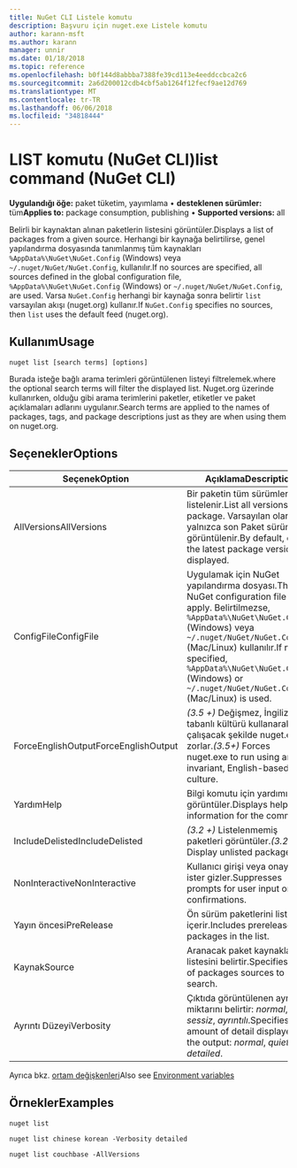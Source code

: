 ```yaml
---
title: NuGet CLI Listele komutu
description: Başvuru için nuget.exe Listele komutu
author: karann-msft
ms.author: karann
manager: unnir
ms.date: 01/18/2018
ms.topic: reference
ms.openlocfilehash: b0f144d8abbba7388fe39cd113e4eeddccbca2c6
ms.sourcegitcommit: 2a6d200012cdb4cbf5ab1264f12fecf9ae12d769
ms.translationtype: MT
ms.contentlocale: tr-TR
ms.lasthandoff: 06/06/2018
ms.locfileid: "34818444"
---
```

# <a name="list-command-nuget-cli"></a><span data-ttu-id="b35cf-103">LIST komutu (NuGet CLI)</span><span class="sxs-lookup"><span data-stu-id="b35cf-103">list command (NuGet CLI)</span></span>

<span data-ttu-id="b35cf-104">**Uygulandığı öğe:** paket tüketim, yayımlama &bullet; **desteklenen sürümler:** tüm</span><span class="sxs-lookup"><span data-stu-id="b35cf-104">**Applies to:** package consumption, publishing &bullet; **Supported versions:** all</span></span>

<span data-ttu-id="b35cf-105">Belirli bir kaynaktan alınan paketlerin listesini görüntüler.</span><span class="sxs-lookup"><span data-stu-id="b35cf-105">Displays a list of packages from a given source.</span></span> <span data-ttu-id="b35cf-106">Herhangi bir kaynağa belirtilirse, genel yapılandırma dosyasında tanımlanmış tüm kaynakları `%AppData%\NuGet\NuGet.Config` (Windows) veya `~/.nuget/NuGet/NuGet.Config`, kullanılır.</span><span class="sxs-lookup"><span data-stu-id="b35cf-106">If no sources are specified, all sources defined in the global configuration file, `%AppData%\NuGet\NuGet.Config` (Windows) or `~/.nuget/NuGet/NuGet.Config`, are used.</span></span> <span data-ttu-id="b35cf-107">Varsa `NuGet.Config` herhangi bir kaynağa sonra belirtir `list` varsayılan akışı (nuget.org) kullanır.</span><span class="sxs-lookup"><span data-stu-id="b35cf-107">If `NuGet.Config` specifies no sources, then `list` uses the default feed (nuget.org).</span></span>

## <a name="usage"></a><span data-ttu-id="b35cf-108">Kullanım</span><span class="sxs-lookup"><span data-stu-id="b35cf-108">Usage</span></span>

```cli
nuget list [search terms] [options]
```

<span data-ttu-id="b35cf-109">Burada isteğe bağlı arama terimleri görüntülenen listeyi filtrelemek.</span><span class="sxs-lookup"><span data-stu-id="b35cf-109">where the optional search terms will filter the displayed list.</span></span> <span data-ttu-id="b35cf-110">Nuget.org üzerinde kullanırken, olduğu gibi arama terimlerini paketler, etiketler ve paket açıklamaları adlarını uygulanır.</span><span class="sxs-lookup"><span data-stu-id="b35cf-110">Search terms are applied to the names of packages, tags, and package descriptions just as they are when using them on nuget.org.</span></span>

## <a name="options"></a><span data-ttu-id="b35cf-111">Seçenekler</span><span class="sxs-lookup"><span data-stu-id="b35cf-111">Options</span></span>

| <span data-ttu-id="b35cf-112">Seçenek</span><span class="sxs-lookup"><span data-stu-id="b35cf-112">Option</span></span> | <span data-ttu-id="b35cf-113">Açıklama</span><span class="sxs-lookup"><span data-stu-id="b35cf-113">Description</span></span> |
| --- | --- |
| <span data-ttu-id="b35cf-114">AllVersions</span><span class="sxs-lookup"><span data-stu-id="b35cf-114">AllVersions</span></span> | <span data-ttu-id="b35cf-115">Bir paketin tüm sürümleri listelenir.</span><span class="sxs-lookup"><span data-stu-id="b35cf-115">List all versions of a package.</span></span> <span data-ttu-id="b35cf-116">Varsayılan olarak, yalnızca son Paket sürümü görüntülenir.</span><span class="sxs-lookup"><span data-stu-id="b35cf-116">By default, only the latest package version is displayed.</span></span> |
| <span data-ttu-id="b35cf-117">ConfigFile</span><span class="sxs-lookup"><span data-stu-id="b35cf-117">ConfigFile</span></span> | <span data-ttu-id="b35cf-118">Uygulamak için NuGet yapılandırma dosyası.</span><span class="sxs-lookup"><span data-stu-id="b35cf-118">The NuGet configuration file to apply.</span></span> <span data-ttu-id="b35cf-119">Belirtilmezse, `%AppData%\NuGet\NuGet.Config` (Windows) veya `~/.nuget/NuGet/NuGet.Config` (Mac/Linux) kullanılır.</span><span class="sxs-lookup"><span data-stu-id="b35cf-119">If not specified, `%AppData%\NuGet\NuGet.Config` (Windows) or `~/.nuget/NuGet/NuGet.Config` (Mac/Linux) is used.</span></span>|
| <span data-ttu-id="b35cf-120">ForceEnglishOutput</span><span class="sxs-lookup"><span data-stu-id="b35cf-120">ForceEnglishOutput</span></span> | <span data-ttu-id="b35cf-121">*(3.5 +)*  Değişmez, İngilizce tabanlı kültürü kullanarak çalışacak şekilde nuget.exe zorlar.</span><span class="sxs-lookup"><span data-stu-id="b35cf-121">*(3.5+)* Forces nuget.exe to run using an invariant, English-based culture.</span></span> |
| <span data-ttu-id="b35cf-122">Yardım</span><span class="sxs-lookup"><span data-stu-id="b35cf-122">Help</span></span> | <span data-ttu-id="b35cf-123">Bilgi komutu için yardımı görüntüler.</span><span class="sxs-lookup"><span data-stu-id="b35cf-123">Displays help information for the command.</span></span> |
| <span data-ttu-id="b35cf-124">IncludeDelisted</span><span class="sxs-lookup"><span data-stu-id="b35cf-124">IncludeDelisted</span></span> | <span data-ttu-id="b35cf-125">*(3.2 +)*  Listelenmemiş paketleri görüntüler.</span><span class="sxs-lookup"><span data-stu-id="b35cf-125">*(3.2+)* Display unlisted packages.</span></span> |
| <span data-ttu-id="b35cf-126">NonInteractive</span><span class="sxs-lookup"><span data-stu-id="b35cf-126">NonInteractive</span></span> | <span data-ttu-id="b35cf-127">Kullanıcı girişi veya onayı için ister gizler.</span><span class="sxs-lookup"><span data-stu-id="b35cf-127">Suppresses prompts for user input or confirmations.</span></span> |
| <span data-ttu-id="b35cf-128">Yayın öncesi</span><span class="sxs-lookup"><span data-stu-id="b35cf-128">PreRelease</span></span> | <span data-ttu-id="b35cf-129">Ön sürüm paketlerini listede içerir.</span><span class="sxs-lookup"><span data-stu-id="b35cf-129">Includes prerelease packages in the list.</span></span> |
| <span data-ttu-id="b35cf-130">Kaynak</span><span class="sxs-lookup"><span data-stu-id="b35cf-130">Source</span></span> | <span data-ttu-id="b35cf-131">Aranacak paket kaynaklarının listesini belirtir.</span><span class="sxs-lookup"><span data-stu-id="b35cf-131">Specifies a list of packages sources to search.</span></span> |
| <span data-ttu-id="b35cf-132">Ayrıntı Düzeyi</span><span class="sxs-lookup"><span data-stu-id="b35cf-132">Verbosity</span></span> | <span data-ttu-id="b35cf-133">Çıktıda görüntülenen ayrıntı miktarını belirtir: *normal*, *sessiz*, *ayrıntılı*.</span><span class="sxs-lookup"><span data-stu-id="b35cf-133">Specifies the amount of detail displayed in the output: *normal*, *quiet*, *detailed*.</span></span> |

<span data-ttu-id="b35cf-134">Ayrıca bkz. [ortam değişkenleri](cli-ref-environment-variables.md)</span><span class="sxs-lookup"><span data-stu-id="b35cf-134">Also see [Environment variables](cli-ref-environment-variables.md)</span></span>

## <a name="examples"></a><span data-ttu-id="b35cf-135">Örnekler</span><span class="sxs-lookup"><span data-stu-id="b35cf-135">Examples</span></span>

```cli
nuget list

nuget list chinese korean -Verbosity detailed

nuget list couchbase -AllVersions
```
